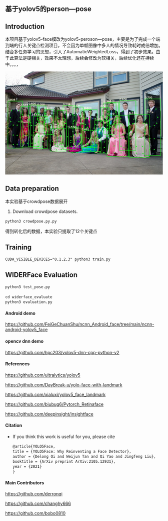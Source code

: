 ## 基于yolov5的person—pose




## Introduction

本项目基于yolov5-face模改为yolov5-peroson—pose，主要是为了完成一个端到端的行人关键点检测项目，不会因为单帧图像中多人的情况导致耗时成倍增加。
结合多任务学习的思想，引入了AutomaticWeightedLoss，得到了初步效果。由于此算法是硬相关，效果不太理想，后续会修改为软相关，后续优化还在持续中。。。，

![](re.jpg)


## Data preparation
本实验基于crowdpose数据展开
1. Download crowdpose datasets.


```shell
python3 crowdpose.py.py

```
得到转化后的数据，本实验只提取了12个关键点


## Training

```shell
CUDA_VISIBLE_DEVICES="0,1,2,3" python3 train.py 
```



## WIDERFace Evaluation

```shell
python3 test_pose.py 

cd widerface_evaluate
python3 evaluation.py
```




#### Android demo

https://github.com/FeiGeChuanShu/ncnn_Android_face/tree/main/ncnn-android-yolov5_face

#### opencv dnn demo

https://github.com/hpc203/yolov5-dnn-cpp-python-v2


#### References

https://github.com/ultralytics/yolov5

https://github.com/DayBreak-u/yolo-face-with-landmark

https://github.com/xialuxi/yolov5_face_landmark

https://github.com/biubug6/Pytorch_Retinaface

https://github.com/deepinsight/insightface


#### Citation 
- If you think this work is useful for you, please cite 
 
      @article{YOLO5Face,
      title = {YOLO5Face: Why Reinventing a Face Detector},
      author = {Delong Qi and Weijun Tan and Qi Yao and Jingfeng Liu},
      booktitle = {ArXiv preprint ArXiv:2105.12931},
      year = {2021}
      }

#### Main Contributors
https://github.com/derronqi  

https://github.com/changhy666 

https://github.com/bobo0810 

